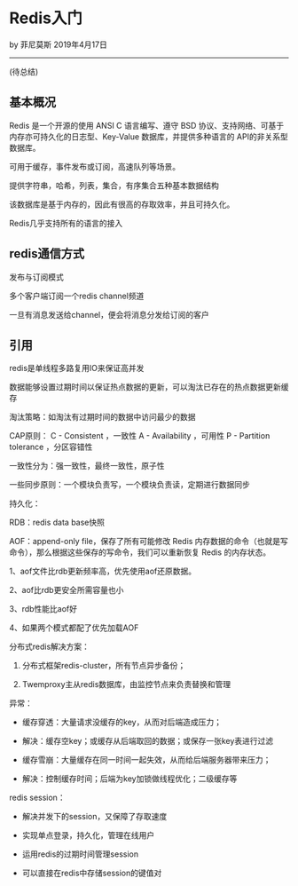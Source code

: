# Redis入门

by 菲尼莫斯 2019年4月17日

---

(待总结)

## 基本概况

Redis 是一个开源的使用 ANSI C 语言编写、遵守 BSD 协议、支持网络、可基于内存亦可持久化的日志型、Key-Value 数据库，并提供多种语言的 API的非关系型数据库。

可用于缓存，事件发布或订阅，高速队列等场景。

提供字符串，哈希，列表，集合，有序集合五种基本数据结构

该数据库是基于内存的，因此有很高的存取效率，并且可持久化。

Redis几乎支持所有的语言的接入

## redis通信方式

发布与订阅模式

多个客户端订阅一个redis channel频道

一旦有消息发送给channel，便会将消息分发给订阅的客户

## 引用

redis是单线程多路复用IO来保证高并发

数据能够设置过期时间以保证热点数据的更新，可以淘汰已存在的热点数据更新缓存

淘汰策略：如淘汰有过期时间的数据中访问最少的数据

CAP原则：
C - Consistent ，一致性
A - Availability ，可用性
P - Partition tolerance ，分区容错性

一致性分为：强一致性，最终一致性，原子性

一些同步原则：一个模块负责写，一个模块负责读，定期进行数据同步

持久化：

RDB：redis data base快照

AOF：append-only file，保存了所有可能修改 Redis 内存数据的命令（也就是写命令），那么根据这些保存的写命令，我们可以重新恢复 Redis 的内存状态。

1、aof文件比rdb更新频率高，优先使用aof还原数据。

2、aof比rdb更安全所需容量也小

3、rdb性能比aof好

4、如果两个模式都配了优先加载AOF

分布式redis解决方案：

1. 分布式框架redis-cluster，所有节点异步备份；

2. Twemproxy主从redis数据库，由监控节点来负责替换和管理

异常：

* 缓存穿透：大量请求没缓存的key，从而对后端造成压力；

* 解决：缓存空key；或缓存从后端取回的数据；或保存一张key表进行过滤

* 缓存雪崩：大量缓存在同一时间一起失效，从而给后端服务器带来压力；

* 解决：控制缓存时间；后端为key加锁做线程优化；二级缓存等

redis session：

* 解决并发下的session，又保障了存取速度

* 实现单点登录，持久化，管理在线用户

* 运用redis的过期时间管理session

* 可以直接在redis中存储session的键值对
